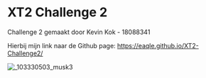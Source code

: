 # XT2 Challenge 2
Challenge 2 gemaakt door Kevin Kok - 18088341

Hierbij mijn link naar de Github page: https://eaqle.github.io/XT2-Challenge2/


![_103330503_musk3](https://user-images.githubusercontent.com/17197470/109883762-2e545600-7c7c-11eb-8d4c-1462616c19ac.jpg)
 
